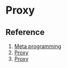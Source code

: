 # Proxy

## Reference

1. [Meta programming](https://developer.mozilla.org/en-US/docs/Web/JavaScript/Guide/Meta_programming)
2. [Proxy](https://es6.ruanyifeng.com/#docs/proxy)
3. [Proxy](https://developer.mozilla.org/en-US/docs/Web/JavaScript/Reference/Global_Objects/Proxy)
